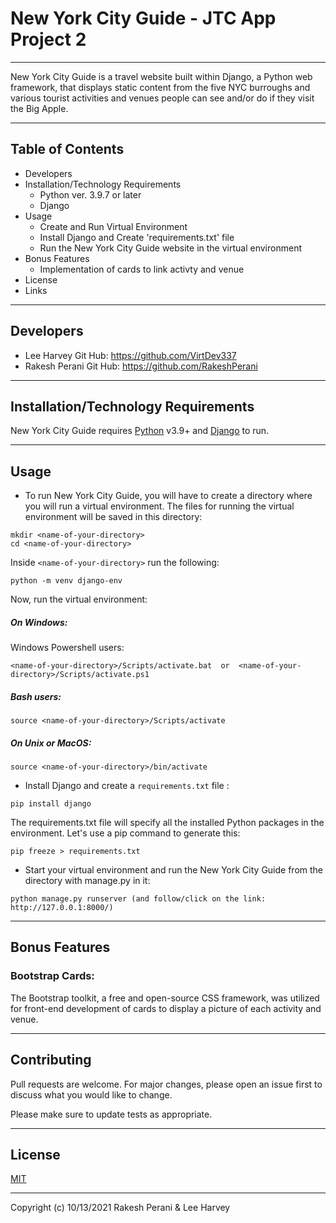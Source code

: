 
# New York City Guide - JTC App Project 2
***
New York City Guide is a travel website built within Django, a Python web framework, that displays static content from the five NYC burroughs and various tourist activities and venues people can see and/or do if they visit the Big Apple.
***

## Table of Contents
- Developers
- Installation/Technology Requirements
    - Python ver. 3.9.7 or later
    - Django
- Usage
    - Create and Run Virtual Environment
    - Install Django and Create 'requirements.txt' file
    - Run the New York City Guide website in the virtual environment
- Bonus Features
    - Implementation of cards to link activty and venue
- License
- Links
***
## Developers
- Lee Harvey
 Git Hub: https://github.com/VirtDev337
- Rakesh Perani 
  Git Hub: https://github.com/RakeshPerani

***
## Installation/Technology Requirements
New York City Guide requires [Python](https://www.python.org/) v3.9+  and [Django](https://www.djangoproject.com/) to run.
***

## Usage
- To run New York City Guide, you will have to create a directory where you will run a virtual environment. The files for running the virtual environment will be saved in this directory:
```
mkdir <name-of-your-directory>
cd <name-of-your-directory>
```

Inside `<name-of-your-directory>` run the following:
```
python -m venv django-env
```

Now, run the virtual environment:

##### On Windows:
Windows Powershell users:

```
<name-of-your-directory>/Scripts/activate.bat  or  <name-of-your-directory>/Scripts/activate.ps1
```
##### Bash users:
```
source <name-of-your-directory>/Scripts/activate
```
##### On Unix or MacOS:

```
source <name-of-your-directory>/bin/activate
```

- Install Django and create a `requirements.txt` file :
```
pip install django
```
The requirements.txt file will specify all the installed Python packages in the environment. Let's use a pip command to generate this:
```
pip freeze > requirements.txt
```

- Start your virtual environment and run the New York City Guide from the directory with manage.py in it:
```
python manage.py runserver (and follow/click on the link: http://127.0.0.1:8000/)
```
***
## Bonus Features
### Bootstrap Cards:
The Bootstrap toolkit, a free and open-source CSS framework, was utilized for front-end development of cards to display a picture of each activity and venue.

***
## Contributing
Pull requests are welcome. For major changes, please open an issue first to discuss what you would like to change.

Please make sure to update tests as appropriate.
***
## License
[MIT](https://choosealicense.com/licenses/mit/)
***
Copyright (c) 10/13/2021 Rakesh Perani & Lee Harvey



